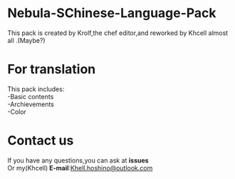 # Nebula-SChinese-Language-Pack
This pack is created by Krolf,the chef editor,and reworked by Khcell almost all .(Maybe?)
# For translation
This pack includes:<br>-Basic contents<br>-Archievements<br>-Color
# Contact us
If you have any questions,you can ask at <b>issues</b><br>Or my(Khcell)<b> E-mail</b>:Khell.hoshino@outlook.com
